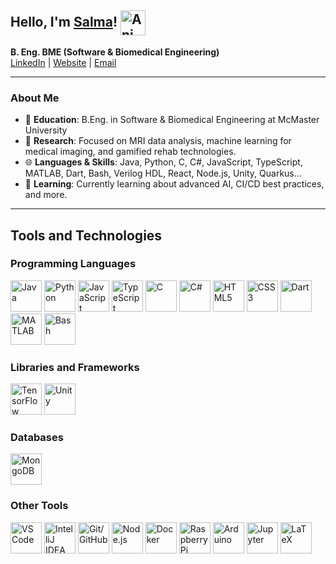 ## Hello, I'm [Salma](https://github.com/hydrowoxy)! <img src="https://media3.giphy.com/media/v1.Y2lkPTc5MGI3NjExZHY1ZGVuN2oydG14OXI3aGxnOGo5NXdxMnUwamliNjc5aW5tNno5MCZlcD12MV9pbnRlcm5hbF9naWZfYnlfaWQmY3Q9cw/WHkBwWrgYmJwfMlyG3/giphy.gif" alt="Anime Waving" width="40" style="vertical-align: middle;" />

**B. Eng. BME (Software & Biomedical Engineering)**  
[LinkedIn](https://linkedin.com/in/salma-baig) | [Website](https://salmabaig.com) | [Email](mailto:baigs19@mcmaster.ca)

---

### About Me
- 🏫 **Education**: B.Eng. in Software & Biomedical Engineering at McMaster University  
- 🔬 **Research**: Focused on MRI data analysis, machine learning for medical imaging, and gamified rehab technologies.  
- 🌐 **Languages & Skills**: Java, Python, C, C#, JavaScript, TypeScript, MATLAB, Dart, Bash, Verilog HDL, React, Node.js, Unity, Quarkus...  
- 🌱 **Learning**: Currently learning about advanced AI, CI/CD best practices, and more.

---

## Tools and Technologies

### Programming Languages
<p style="text-align: left;">
  <img src="https://cdn.jsdelivr.net/gh/devicons/devicon/icons/java/java-original.svg" alt="Java" width="50" height="50" title="Java" />
  <img src="https://cdn.jsdelivr.net/gh/devicons/devicon/icons/python/python-original.svg" alt="Python" width="50" height="50" title="Python" />
  <img src="https://cdn.jsdelivr.net/gh/devicons/devicon/icons/javascript/javascript-original.svg" alt="JavaScript" width="50" height="50" title="JavaScript" />
  <img src="https://cdn.jsdelivr.net/gh/devicons/devicon/icons/typescript/typescript-original.svg" alt="TypeScript" width="50" height="50" title="TypeScript" />
  <img src="https://cdn.jsdelivr.net/gh/devicons/devicon/icons/c/c-original.svg" alt="C" width="50" height="50" title="C" />
  <img src="https://cdn.jsdelivr.net/gh/devicons/devicon/icons/csharp/csharp-original.svg" alt="C#" width="50" height="50" title="C#" />
  <img src="https://cdn.jsdelivr.net/gh/devicons/devicon/icons/html5/html5-original.svg" alt="HTML5" width="50" height="50" title="HTML5" />
  <img src="https://cdn.jsdelivr.net/gh/devicons/devicon/icons/css3/css3-original.svg" alt="CSS3" width="50" height="50" title="CSS3" />
  <img src="https://cdn.jsdelivr.net/gh/devicons/devicon/icons/dart/dart-original.svg" alt="Dart" width="50" height="50" title="Dart" />
  <img src="https://cdn.jsdelivr.net/gh/devicons/devicon/icons/matlab/matlab-original.svg" alt="MATLAB" width="50" height="50" title="MATLAB" />
  <img src="https://cdn.jsdelivr.net/gh/devicons/devicon/icons/bash/bash-original.svg" alt="Bash" width="50" height="50" title="Bash" />
</p>

### Libraries and Frameworks
<p style="text-align: left;">
  <img src="https://cdn.jsdelivr.net/gh/devicons/devicon/icons/tensorflow/tensorflow-original.svg" alt="TensorFlow" width="50" height="50" title="TensorFlow" />
  <img src="https://cdn.jsdelivr.net/gh/devicons/devicon/icons/unity/unity-original.svg" alt="Unity" width="50" height="50" title="Unity" />
</p>

### Databases
<p style="text-align: left;">
  <img src="https://cdn.jsdelivr.net/gh/devicons/devicon/icons/mongodb/mongodb-original.svg" alt="MongoDB" width="50" height="50" title="MongoDB" />
</p>

### Other Tools
<p style="text-align: left;">
  <img src="https://cdn.jsdelivr.net/gh/devicons/devicon/icons/vscode/vscode-original.svg" alt="VS Code" width="50" height="50" title="VS Code" />
  <img src="https://cdn.jsdelivr.net/gh/devicons/devicon/icons/intellij/intellij-original.svg" alt="IntelliJ IDEA" width="50" height="50" title="IntelliJ IDEA" />
  <img src="https://cdn.jsdelivr.net/gh/devicons/devicon/icons/git/git-original.svg" alt="Git/GitHub" width="50" height="50" title="Git/GitHub" />
  <img src="https://cdn.jsdelivr.net/gh/devicons/devicon/icons/nodejs/nodejs-original.svg" alt="Node.js" width="50" height="50" title="Node.js" />
  <img src="https://cdn.jsdelivr.net/gh/devicons/devicon/icons/docker/docker-original.svg" alt="Docker" width="50" height="50" title="Docker" />
  <img src="https://cdn.jsdelivr.net/gh/devicons/devicon/icons/raspberrypi/raspberrypi-original.svg" alt="Raspberry Pi" width="50" height="50" title="Raspberry Pi" />
  <img src="https://cdn.jsdelivr.net/gh/devicons/devicon/icons/arduino/arduino-original.svg" alt="Arduino" width="50" height="50" title="Arduino" />
  <img src="https://cdn.jsdelivr.net/gh/devicons/devicon/icons/jupyter/jupyter-original.svg" alt="Jupyter" width="50" height="50" title="Jupyter" />
  <img src="https://cdn.jsdelivr.net/gh/devicons/devicon/icons/latex/latex-original.svg" alt="LaTeX" width="50" height="50" title="LaTeX" />
</p>

